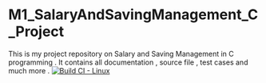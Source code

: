 # M1_SalaryAndSavingManagement_C_Project
This is my project repository on Salary and Saving Management in C programming . It contains all documentation , source file , test cases and much more .
[![Build CI - Linux](https://github.com/ROHITVARSHNEY1122/M1_SalaryAndSavingManagement_C_Project/actions/workflows/c-cpp.yml/badge.svg)](https://github.com/ROHITVARSHNEY1122/M1_SalaryAndSavingManagement_C_Project/actions/workflows/c-cpp.yml)
